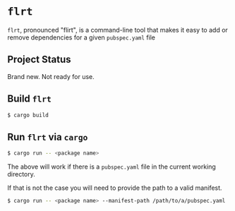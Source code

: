 # `flrt`

`flrt`, pronounced "flirt", is a command-line tool that makes it easy to add or remove dependencies for a given `pubspec.yaml` file

## Project Status

Brand new. Not ready for use.

## Build `flrt`

```sh
$ cargo build
```

## Run `flrt` via `cargo`

```sh
$ cargo run -- <package name>
```

The above will work if there is a `pubspec.yaml` file in the current working directory.

If that is not the case you will need to provide the path to a valid manifest.

```sh
$ cargo run -- <package name> --manifest-path /path/to/a/pubspec.yaml
```